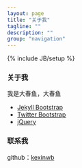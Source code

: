 ```yaml
---
layout: page
title: "关于我"
tagline: ""
description: ""
group: "navigation"
---
```

{% include JB/setup %}

### 关于我
我是大春鱼，大春鱼

* [Jekyll Bootstrap][]
* [Twitter Bootstrap][]
* [jQuery][]

### 联系我

github：[kexinwb][github]

[weibo]: http://weibo.com/u/1674944884
[github]: http://github.com/kexinwb
[Jekyll Bootstrap]: http://jekyllbootstrap.com "The Definitive Jekyll Blogging Framework"
[Twitter Bootstrap]: http://twitter.github.com/bootstrap/
[jQuery]: http://jquery.com
